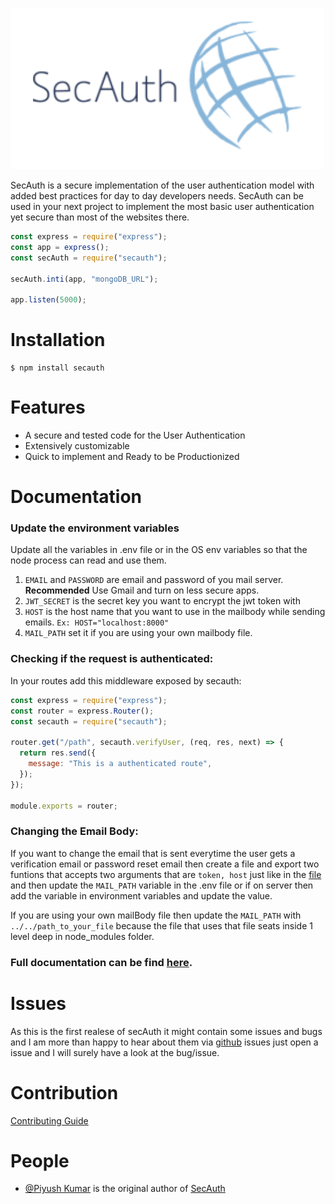 ![SecAuth Logo](Images/logo.png)

SecAuth is a secure implementation of the user authentication model with added best practices for day to day developers needs. SecAuth can be used in your next project to implement the most basic user authentication yet secure than most of the websites there.

```js
const express = require("express");
const app = express();
const secAuth = require("secauth");

secAuth.inti(app, "mongoDB_URL");

app.listen(5000);
```

# Installation

```
$ npm install secauth
```

# Features

- A secure and tested code for the User Authentication
- Extensively customizable
- Quick to implement and Ready to be Productionized

# Documentation

### Update the environment variables
Update all the variables in .env file or in the OS env variables so that the node process can read and use them.
1. `EMAIL` and `PASSWORD` are email and password of you mail server. **Recommended** Use Gmail and turn on less secure apps.
2. `JWT_SECRET` is the secret key you want to encrypt the jwt token with
3. `HOST` is the host name that you want to use in the mailbody while sending emails. `Ex: HOST="localhost:8000"`
4. `MAIL_PATH` set it if you are using your own mailbody file.

### Checking if the request is authenticated:

In your routes add this middleware exposed by secauth:
```js
const express = require("express");
const router = express.Router();
const secauth = require("secauth");

router.get("/path", secauth.verifyUser, (req, res, next) => {
  return res.send({
    message: "This is a authenticated route",
  });
});

module.exports = router;
```

### Changing the Email Body:

If you want to change the email that is sent everytime the user gets a verification email or password reset email then create a file and export two funtions that accepts two arguments that are `token, host` just like in the [file](https://github.com/SilverPoision/secAuth/blob/main/Controller/Misc/mailBody.js) and then update the `MAIL_PATH` variable in the .env file or if on server then add the variable in environment variables and update the value.

If you are using your own mailBody file then update the `MAIL_PATH` with `../../path_to_your_file` because the file that uses that file seats inside 1 level deep in node_modules folder.


### Full documentation can be find [here](https://documenter.getpostman.com/view/6036498/UVXjJvra).
 
# Issues

As this is the first realese of secAuth it might contain some issues and bugs and I am more than happy to hear about them via [github](https://github.com/SilverPoision/secAuth/issues) issues just open a issue and I will surely have a look at the bug/issue.

# Contribution

[Contributing Guide](https://github.com/SilverPoision/secAuth/blob/main/Contribution.md)

# People
- [@Piyush Kumar](https://twitter.com/silverpoision) is the original author of [SecAuth](https://github.com/SilverPoision/secAuth)
